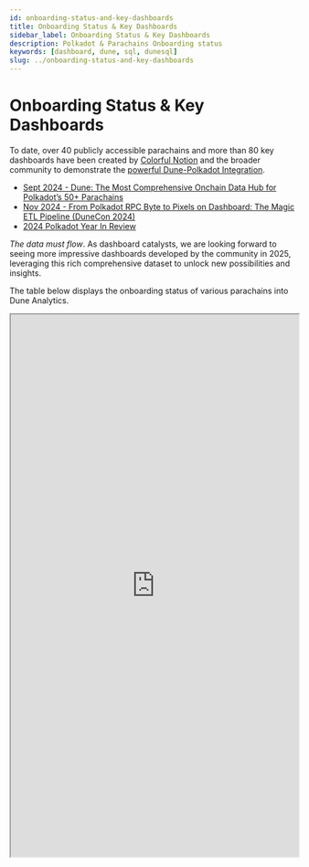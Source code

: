 ```yaml
---
id: onboarding-status-and-key-dashboards
title: Onboarding Status & Key Dashboards
sidebar_label: Onboarding Status & Key Dashboards
description: Polkadot & Parachains Onboarding status
keywords: [dashboard, dune, sql, dunesql]
slug: ../onboarding-status-and-key-dashboards
---
```


# Onboarding Status & Key Dashboards

To date, over 40 publicly accessible parachains and more than 80 key dashboards have been created by [Colorful Notion](https://dune.com/substrate) and the broader community to demonstrate the
[powerful Dune-Polkadot Integration](https://polkadot.network/blog/polkadot-kusama-analytics-dune).

* [Sept 2024 - Dune: The Most Comprehensive Onchain Data Hub for Polkadot’s 50+ Parachains](https://dune.com/blog/dune-the-most-comprehensive-onchain-data-hub-for-polkadots-50-parachains)
* [Nov 2024 - From Polkadot RPC Byte to Pixels on Dashboard: The Magic ETL Pipeline (DuneCon 2024)](https://www.youtube.com/watch?v=s-8_1-e8r0g)
* [2024 Polkadot Year In Review](https://dune.com/substrate/2024)

_The data must flow_. As dashboard catalysts, we are looking forward to seeing more impressive
dashboards developed by the community in 2025, leveraging this rich comprehensive dataset to unlock new possibilities and insights.

The table below displays the onboarding status of various parachains into Dune Analytics. 

<iframe src="https://dune.com/embeds/3523887/6457482/" width="100%" height="950"></iframe>

